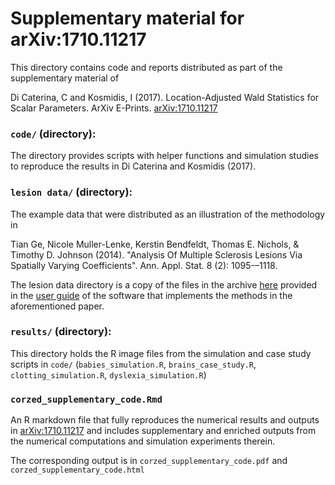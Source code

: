 Supplementary material for arXiv:1710.11217
====

This directory contains code and reports distributed as part of the supplementary material of

Di Caterina, C and Kosmidis, I (2017). Location-Adjusted Wald Statistics for Scalar Parameters. ArXiv E-Prints. [arXiv:1710.11217](https://arxiv.org/abs/1710.11217)

### `code/` (directory):
The directory provides scripts with helper functions and simulation studies to reproduce the results in Di Caterina and Kosmidis (2017).

### `lesion data/` (directory):
The example data that were distributed as an illustration of the methodology in

Tian Ge, Nicole Muller-Lenke, Kerstin Bendfeldt, Thomas E. Nichols, & Timothy D. Johnson (2014). "Analysis Of Multiple Sclerosis Lesions Via Spatially Varying Coefficients". Ann. Appl. Stat. 8 (2): 1095-–1118.

The lesion data directory is a copy of the files in the archive [here](https://warwick.ac.uk/fac/sci/statistics/staff/academic-research/nichols/software/bsglmm/manual/data_demo.dat.tar.gz)
provided in the [user guide](https://warwick.ac.uk/fac/sci/statistics/staff/academic-research/nichols/software/bsglmm) of the software that implements the methods in the aforementioned paper.

### `results/` (directory):
This directory holds the R image files from the simulation and case study scripts in `code/` (`babies_simulation.R`, `brains_case_study.R`, `clotting_simulation.R`, `dyslexia_simulation.R`)

### `corzed_supplementary_code.Rmd`
An R markdown file that fully reproduces the numerical results and
outputs in [arXiv:1710.11217](https://arxiv.org/abs/1710.11217) and
includes supplementary and enriched outputs from the numerical
computations and simulation experiments therein.

The corresponding output is in `corzed_supplementary_code.pdf` and `corzed_supplementary_code.html`
